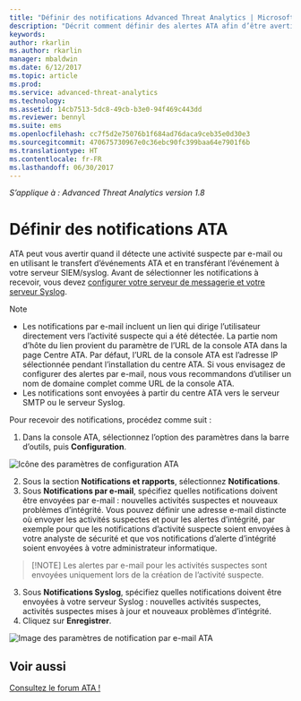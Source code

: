 ```yaml
---
title: "Définir des notifications Advanced Threat Analytics | Microsoft Docs"
description: "Décrit comment définir des alertes ATA afin d’être averti quand des activités suspectes sont détectées."
keywords: 
author: rkarlin
ms.author: rkarlin
manager: mbaldwin
ms.date: 6/12/2017
ms.topic: article
ms.prod: 
ms.service: advanced-threat-analytics
ms.technology: 
ms.assetid: 14cb7513-5dc8-49cb-b3e0-94f469c443dd
ms.reviewer: bennyl
ms.suite: ems
ms.openlocfilehash: cc7f5d2e75076b1f684ad76daca9ceb35e0d30e3
ms.sourcegitcommit: 470675730967e0c36ebc90fc399baa64e7901f6b
ms.translationtype: HT
ms.contentlocale: fr-FR
ms.lasthandoff: 06/30/2017
---
```

*S’applique à : Advanced Threat Analytics version 1.8*



# <a name="set-ata-notifications"></a>Définir des notifications ATA
ATA peut vous avertir quand il détecte une activité suspecte par e-mail ou en utilisant le transfert d’événements ATA et en transférant l’événement à votre serveur SIEM/syslog. Avant de sélectionner les notifications à recevoir, vous devez [configurer votre serveur de messagerie et votre serveur Syslog](setting-syslog-email-server-settings.md).

> [!NOTE]
> -   Les notifications par e-mail incluent un lien qui dirige l’utilisateur directement vers l’activité suspecte qui a été détectée. La partie nom d’hôte du lien provient du paramètre de l’URL de la console ATA dans la page Centre ATA. Par défaut, l’URL de la console ATA est l’adresse IP sélectionnée pendant l’installation du centre ATA.  Si vous envisagez de configurer des alertes par e-mail, nous vous recommandons d’utiliser un nom de domaine complet comme URL de la console ATA.
> -   Les notifications sont envoyées à partir du centre ATA vers le serveur SMTP ou le serveur Syslog.


Pour recevoir des notifications, procédez comme suit :


1. Dans la console ATA, sélectionnez l’option des paramètres dans la barre d’outils, puis **Configuration**.

![Icône des paramètres de configuration ATA](media/ATA-config-icon.png)

2. Sous la section **Notifications et rapports**, sélectionnez **Notifications**.
3. Sous **Notifications par e-mail**, spécifiez quelles notifications doivent être envoyées par e-mail : nouvelles activités suspectes et nouveaux problèmes d’intégrité. Vous pouvez définir une adresse e-mail distincte où envoyer les activités suspectes et pour les alertes d’intégrité, par exemple pour que les notifications d’activité suspecte soient envoyées à votre analyste de sécurité et que vos notifications d’alerte d’intégrité soient envoyées à votre administrateur informatique.
>   [!NOTE]
>   Les alertes par e-mail pour les activités suspectes sont envoyées uniquement lors de la création de l’activité suspecte.
3. Sous **Notifications Syslog**, spécifiez quelles notifications doivent être envoyées à votre serveur Syslog : nouvelles activités suspectes, activités suspectes mises à jour et nouveaux problèmes d’intégrité.
5. Cliquez sur **Enregistrer**.

![Image des paramètres de notification par e-mail ATA](media/ata-mail-notification-settings.png)




## <a name="see-also"></a>Voir aussi
[Consultez le forum ATA !](https://social.technet.microsoft.com/Forums/security/home?forum=mata)
